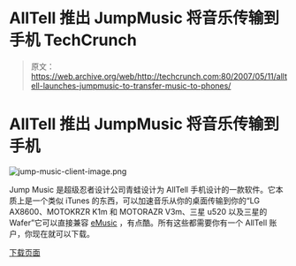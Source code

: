 # AllTell 推出 JumpMusic 将音乐传输到手机 TechCrunch

> 原文：<https://web.archive.org/web/http://techcrunch.com:80/2007/05/11/alltell-launches-jumpmusic-to-transfer-music-to-phones/>

# AllTell 推出 JumpMusic 将音乐传输到手机

![jump-music-client-image.png](img/33540ab046b581e8b7fdc883744d76b7.png)

Jump Music 是超级忍者设计公司青蛙设计为 AllTell 手机设计的一款软件。它本质上是一个类似 iTunes 的东西，可以加速音乐从你的桌面传输到你的“LG AX8600、MOTOKRZR K1m 和 MOTORAZR V3m、三星 u520 以及三星的 Wafer”它可以直接兼容 [eMusic](https://web.archive.org/web/20221003112434/http://www.emusic.com/) ，有点酷。所有这些都需要你有一个 AllTell 账户，你现在就可以下载。

[下载页面](https://web.archive.org/web/20221003112434/http://www.alltel.com/jumpmusic)